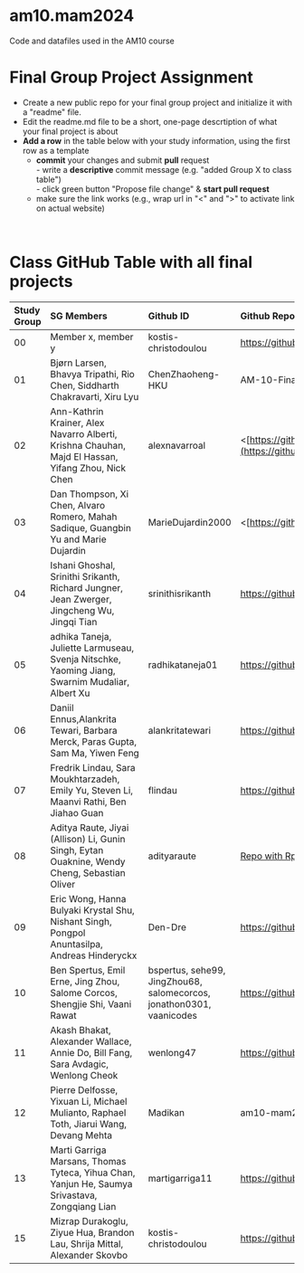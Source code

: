 # am10.mam2024

Code and datafiles used in the AM10 course

# Final Group Project Assignment

- Create a new public repo for your final group project and initialize it with a "readme" file. 
- Edit the readme.md file to be a short, one-page descrtiption of what your final project is about
- **Add a row** in the table below with your study information, using the first row as a template
    - **commit** your changes and submit **pull** request   
            - write a **descriptive** commit message (e.g. "added Group X to class table")  
            - click green button "Propose file change" & **start pull request**
    - make sure the link works (e.g., wrap url in "<" and ">" to activate link on actual website)  
<br>

# Class GitHub Table with all final projects

| Study Group   | SG Members           |Github ID                      |Github Repo for final project        | URL address for final project       |Date Added     |  
|:--------------|:---------------------|:------------------------------------------------------|:-----------------------|:-------------------------------------|:-----------------------| 
| 00     |Member x, member y |kostis-christodoulou |<https://github.com/>|<N/A>     | 2023-11-01 |
| 01     |Bjørn Larsen, Bhavya Tripathi, Rio Chen, Siddharth Chakravarti, Xiru Lyu | ChenZhaoheng-HKU |AM-10-Final-Group-Project---Runners|<https://github.com/ChenZhaoheng-HKU/AM-10-Final-Group-Project---Runners>|2023-11-21 | 
| 02     |Ann-Kathrin Krainer, Alex Navarro Alberti, Krishna Chauhan, Majd El Hassan, Yifang Zhou, Nick Chen|alexnavarroal |<[https://github.com/](https://github.com/alexnavarroal/data_visualisation_group_2/tree/main)https://github.com/alexnavarroal/data_visualisation_group_2/tree/main>|<N/A>     | 2023-11-21 |
| 03     |Dan Thompson, Xi Chen, Alvaro Romero, Mahah Sadique, Guangbin Yu and Marie Dujardin | MarieDujardin2000 | <[https://github.com/](https://github.com/MarieDujardin2000/AM10_Group_3)https://github.com/MarieDujardin2000/AM10_Group_3> | <[https://github.com/](https://github.com/MarieDujardin2000/AM10_Group_3)https://github.com/MarieDujardin2000/AM10_Group_3>  | 2023-11-21 |
| 04     |Ishani Ghoshal, Srinithi Srikanth, Richard Jungner, Jean Zwerger, Jingcheng Wu, Jingqi Tian |srinithisrikanth |<https://github.com/srinithisrikanth/Data-Visualization-Project-Group-4->|<N/A>     | 2023-11-20 |
| 05     |adhika Taneja, Juliette Larmuseau, Svenja Nitschke, Yaoming Jiang, Swarnim Mudaliar, Albert Xu |radhikataneja01 |<https://github.com/radhikataneja01/am10_aut23_finalproject>|<https://github.com/radhikataneja01/am10_aut23_finalproject/blob/main/Group5_Final.rmd>     | 2023-21-01 |
| 06     | Daniil Ennus,Alankrita Tewari, Barbara Merck, Paras Gupta, Sam Ma, Yiwen Feng |alankritatewari |<https://github.com/alankritatewari/data_viz_group6>| <https://github.com/alankritatewari/data_viz_group6/blob/main/GROUP%206%20FINAL%20ASSIGNMENT.Rmd> | 2023-11-21 |
| 07     |Fredrik Lindau, Sara Moukhtarzadeh, Emily Yu, Steven Li, Maanvi Rathi, Ben Jiahao Guan | flindau | <https://github.com/flindau/DataViz_FinalProject> | <N/A> | 2023-11-20 |
| 08     |Aditya Raute, Jiyai (Allison) Li, Gunin Singh, Eytan Ouaknine, Wendy Cheng, Sebastian Oliver |adityaraute |[Repo with Rproj file](https://github.com/adityaraute/am10-MAM2023-Group8)|<N/A>     | 2023-11-20 |
| 09     | Eric Wong, Hanna Bulyaki Krystal Shu, Nishant Singh, Pongpol Anuntasilpa, Andreas Hinderyckx | Den-Dre | https://github.com/Den-Dre/DataVisualisation | <N/A> | 2023-11-21 |
| 10     |Ben Spertus, Emil Erne, Jing Zhou, Salome Corcos, Shengjie Shi, Vaani Rawat |bspertus, sehe99, JingZhou68, salomecorcos, jonathon0301, vaanicodes |https://github.com/vaanicodes/am10-finalproject.git|<N/A>     | 2023-11-21 |
| 11     | Akash Bhakat, Alexander Wallace, Annie Do, Bill Fang, Sara Avdagic, Wenlong Cheok | wenlong47 | <https://github.com/wenlong47/Group11_Final_Project> | <https://github.com/wenlong47/Group11_Final_Project> | 2023-11-21 |
| 12     |Pierre Delfosse, Yixuan Li, Michael Mulianto, Raphael Toth, Jiarui Wang, Devang Mehta |Madikan |am10-mam2024-world-happiness |<https://github.com/Madikan/am10-mam2024-world-happiness>| 2023-11-14 |
| 13     |Marti Garriga Marsans, Thomas Tyteca, Yihua Chan, Yanjun He, Saumya Srivastava, Zongqiang Lian |martigarriga11 |<https://github.com/martigarriga11/am10_group13>|<N/A>     | 2023-11-20 |
| 15     |Mizrap Durakoglu, Ziyue Hua, Brandon Lau, Shrija Mittal, Alexander Skovbo  |kostis-christodoulou |<https://github.com/ShrijaMittal/DataVisualization_Group15>|<N/A>     | 2023-11-21 |
